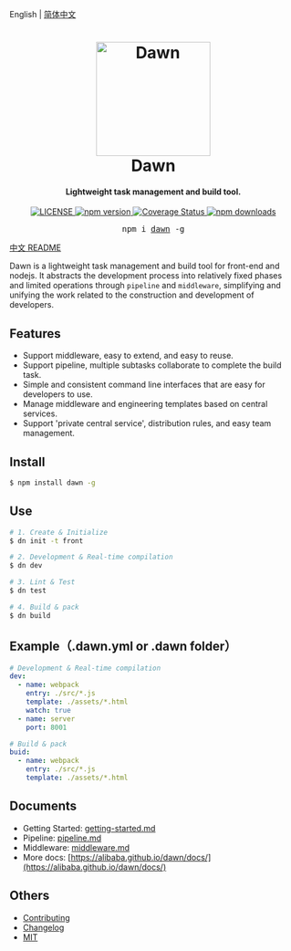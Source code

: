 English | [简体中文](./README.zh-CN.md)

<h1 align="center">
  <img src="https://img.alicdn.com/tfs/TB1OjR6HQL0gK0jSZFAXXcA9pXa-1360-1360.png" alt="Dawn" width="200">
  <br>Dawn<br>
</h1>

<h4 align="center">Lightweight task management and build tool.</h4>

<p align="center">
  <a href="https://github.com/alibaba/dawn/blob/master/LICENSE">
    <img src="https://img.shields.io/npm/l/dawn.svg" alt="LICENSE">
  </a>
  <a href="https://www.npmjs.com/package/dawn">
    <img src="https://img.shields.io/npm/v/dawn.svg" alt="npm version">
  </a>
  <a href="https://www.travis-ci.org/alibaba/dawn">
    <img src="https://coveralls.io/repos/github/alibaba/dawn/badge.svg?branch=dev" alt="Coverage Status">
  </a>
  <a href="https://www.npmjs.com/package/dawn">
    <img src="https://img.shields.io/npm/dt/dawn.svg" alt="npm downloads">
  </a>
</p>

<pre align="center">npm i <a href="https://www.npmjs.com/package/dawn">dawn</a> -g</pre>

[中文 README](README.md)

Dawn is a lightweight task management and build tool for front-end and nodejs. It abstracts the development process into relatively fixed phases and limited operations through `pipeline` and `middleware`, simplifying and unifying the work related to the construction and development of developers.

## Features

- Support middleware, easy to extend, and easy to reuse.
- Support pipeline, multiple subtasks collaborate to complete the build task.
- Simple and consistent command line interfaces that are easy for developers to use.
- Manage middleware and engineering templates based on central services.
- Support 'private central service', distribution rules, and easy team management.

## Install

```sh
$ npm install dawn -g
```

## Use
```sh
# 1. Create & Initialize
$ dn init -t front

# 2. Development & Real-time compilation
$ dn dev

# 3. Lint & Test
$ dn test

# 4. Build & pack
$ dn build
```

## Example（.dawn.yml or .dawn folder）

```yml
# Development & Real-time compilation
dev:
  - name: webpack
    entry: ./src/*.js
    template: ./assets/*.html
    watch: true
  - name: server
    port: 8001

# Build & pack
buid:
  - name: webpack
    entry: ./src/*.js
    template: ./assets/*.html
```

## Documents

- Getting Started: [getting-started.md](https://alibaba.github.io/dawn/docs/#!/zh/guide/getting-started)
- Pipeline: [pipeline.md](https://alibaba.github.io/dawn/docs/#!/zh/guide/pipeline)
- Middleware: [middleware.md](https://alibaba.github.io/dawn/docs/#!/zh/guide/middleware)
- More docs: [https://alibaba.github.io/dawn/docs/](https://alibaba.github.io/dawn/docs/)


## Others

- [Contributing](CONTRIBUTING.md)
- [Changelog](CHANGELOG.md)
- [MIT](https://tldrlegal.com/license/mit-license)
